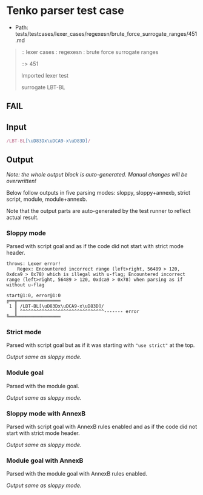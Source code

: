# Tenko parser test case

- Path: tests/testcases/lexer_cases/regexesn/brute_force_surrogate_ranges/451.md

> :: lexer cases : regexesn : brute force surrogate ranges
>
> ::> 451
>
> Imported lexer test
>
> surrogate LBT-BL

## FAIL

## Input

`````js
/LBT-BL[\uD83Dx\uDCA9-x\uD83D]/
`````

## Output

_Note: the whole output block is auto-generated. Manual changes will be overwritten!_

Below follow outputs in five parsing modes: sloppy, sloppy+annexb, strict script, module, module+annexb.

Note that the output parts are auto-generated by the test runner to reflect actual result.

### Sloppy mode

Parsed with script goal and as if the code did not start with strict mode header.

`````
throws: Lexer error!
    Regex: Encountered incorrect range (left>right, 56489 > 120, 0xdca9 > 0x78) which is illegal with u-flag; Encountered incorrect range (left>right, 56489 > 120, 0xdca9 > 0x78) when parsing as if without u-flag

start@1:0, error@1:0
╔══╦════════════════
 1 ║ /LBT-BL[\uD83Dx\uDCA9-x\uD83D]/
   ║ ^^^^^^^^^^^^^^^^^^^^^^^^^^^^^^^------- error
╚══╩════════════════

`````

### Strict mode

Parsed with script goal but as if it was starting with `"use strict"` at the top.

_Output same as sloppy mode._

### Module goal

Parsed with the module goal.

_Output same as sloppy mode._

### Sloppy mode with AnnexB

Parsed with script goal with AnnexB rules enabled and as if the code did not start with strict mode header.

_Output same as sloppy mode._

### Module goal with AnnexB

Parsed with the module goal with AnnexB rules enabled.

_Output same as sloppy mode._
